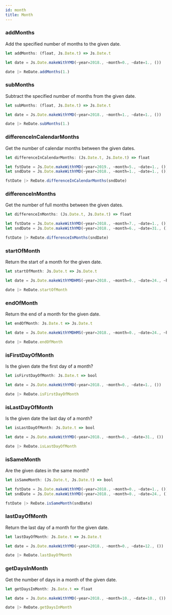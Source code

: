 ```yaml
---
id: month
title: Month
---
```


### addMonths

Add the specified number of months to the given date.

```js
let addMonths: (float, Js.Date.t) => Js.Date.t
```

```js
let date = Js.Date.makeWithYMD(~year=2018., ~month=0., ~date=1., ())

date |> ReDate.addMonths(1.)
```

### subMonths

Subtract the specified number of months from the given date.

```js
let subMonths: (float, Js.Date.t) => Js.Date.t
```

```js
let date = Js.Date.makeWithYMD(~year=2018., ~month=1., ~date=1., ())

date |> ReDate.subMonths(1.)
```

### differenceInCalendarMonths

Get the number of calendar months between the given dates.

```js
let differenceInCalendarMonths: (Js.Date.t, Js.Date.t) => float
```

```js
let fstDate = Js.Date.makeWithYMD(~year=2019., ~month=5., ~date=1., ())
let sndDate = Js.Date.makeWithYMD(~year=2018., ~month=1., ~date=1., ())

fstDate |> ReDate.differenceInCalendarMonths(sndDate)
```

### differenceInMonths

Get the number of full months between the given dates.

```js
let differenceInMonths: (Js.Date.t, Js.Date.t) => float
```

```js
let fstDate = Js.Date.makeWithYMD(~year=2018., ~month=7., ~date=1., ())
let sndDate = Js.Date.makeWithYMD(~year=2018., ~month=6., ~date=31., ())

fstDate |> ReDate.differenceInMonths(sndDate)
```

### startOfMonth

Return the start of a month for the given date.

```js
let startOfMonth: Js.Date.t => Js.Date.t
```

```js
let date = Js.Date.makeWithYMDHMS(~year=2018., ~month=0., ~date=24., ~hours=16., ~minutes=50., ~seconds=12., ())

date |> ReDate.startOfMonth
```

### endOfMonth

Return the end of a month for the given date.

```js
let endOfMonth: Js.Date.t => Js.Date.t
```

```js
let date = Js.Date.makeWithYMDHMS(~year=2018., ~month=0., ~date=24., ~hours=16., ~minutes=50., ~seconds=12., ())

date |> ReDate.endOfMonth
```

### isFirstDayOfMonth

Is the given date the first day of a month?

```js
let isFirstDayOfMonth: Js.Date.t => bool
```

```js
let date = Js.Date.makeWithYMD(~year=2018., ~month=0., ~date=1., ())

date |> ReDate.isFirstDayOfMonth
```

### isLastDayOfMonth

Is the given date the last day of a month?

```js
let isLastDayOfMonth: Js.Date.t => bool
```

```js
let date = Js.Date.makeWithYMD(~year=2018., ~month=0., ~date=31., ())

date |> ReDate.isLastDayOfMonth
```

### isSameMonth

Are the given dates in the same month?

```js
let isSameMonth: (Js.Date.t, Js.Date.t) => bool
```

```js
let fstDate = Js.Date.makeWithYMD(~year=2018., ~month=0., ~date=1., ())
let sndDate = Js.Date.makeWithYMD(~year=2018., ~month=0., ~date=24., ())

fstDate |> ReDate.isSameMonth(sndDate)
```

### lastDayOfMonth

Return the last day of a month for the given date.

```js
let lastDayOfMonth: Js.Date.t => Js.Date.t
```

```js
let date = Js.Date.makeWithYMD(~year=2018., ~month=0., ~date=12., ())

date |> ReDate.lastDayOfMonth
```

### getDaysInMonth

Get the number of days in a month of the given date.

```js
let getDaysInMonth: Js.Date.t => float
```

```js
let date = Js.Date.makeWithYMD(~year=2018., ~month=10., ~date=10., ())

date |> ReDate.getDaysInMonth
```
